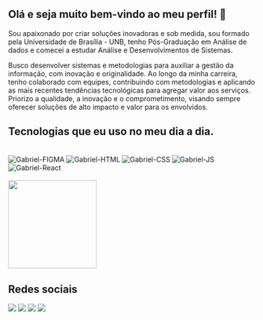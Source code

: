 ## Olá e seja muito bem-vindo ao meu perfil! 👋

<!-- Apresentação -->

Sou apaixonado por criar soluções inovadoras e sob medida, sou formado pela Universidade de Brasília - UNB, tenho Pós-Graduação em Análise de dados e comecei a estudar Análise e Desenvolvimentos de Sistemas. 

Busco desenvolver sistemas e metodologias para auxiliar a gestão da informação, com inovação e originalidade. Ao longo da minha carreira, tenho colaborado com equipes, contribuindo com metodologias e aplicando as mais recentes tendências tecnológicas para agregar valor aos serviços. Priorizo a qualidade, a inovação e o comprometimento, visando sempre oferecer soluções de alto impacto e valor para os envolvidos.

<!-- Linguagens -->

## Tecnologias que eu uso no meu dia a dia.

<div style="display: inline_block"><br>
  <img align="center" alt="Gabriel-FIGMA" src="https://img.shields.io/badge/Figma-DA1F26?style=for-the-badge&logo=figma&logoColor=white">
  <img align="center" alt="Gabriel-HTML" src="https://img.shields.io/badge/HTML5-E34F26?style=for-the-badge&logo=html5&logoColor=white">
  <img align="center" alt="Gabriel-CSS" src="https://img.shields.io/badge/CSS-239120?&style=for-the-badge&logo=css3&logoColor=white">
  <img align="center" alt="Gabriel-JS" src="https://img.shields.io/badge/JavaScript-323330?style=for-the-badge&logo=javascript&logoColor=F7DF1E">
  <img align="center" alt="Gabriel-React" src="https://img.shields.io/badge/React-20232A?style=for-the-badge&logo=react&logoColor=61DAFB">
</div>

<br>

<!-- Caixas -->

<div>
  <img height="180 cm" src="https://github-readme-stats.vercel.app/api/top-langs/?username=anuraghazra&layout=compact&theme=transparent"/>
</div>

  ## Redes sociais

<!-- Mídia --> 

<div>    
  <a href="https://www.linkedin.com/in/gabriel-monteiro-ramos-105618204/" target="_blank"><img src="https://img.shields.io/badge/-LinkedIn-%230077B5?style=for-the-badge&logo=linkedin&logoColor=white" target="_blank"></a>
  <a href = "mailto:gabrielmonteiro1998@hotmail.com"><img src="https://img.shields.io/badge/-Gmail-%23333?style=for-the-badge&logo=gmail&logoColor=white" target="_blank"></a>
  <a href="" target="_blank"><img src="https://img.shields.io/badge/-Instagram-%23E4405F?style=for-the-badge&logo=instagram&logoColor=white" target="_blank"></a>
  <a href="" target="_blank"><img src="https://img.shields.io/badge/Discord-7289DA?style=for-the-badge&logo=discord&logoColor=white" target="_blank"></a> 
</div>

